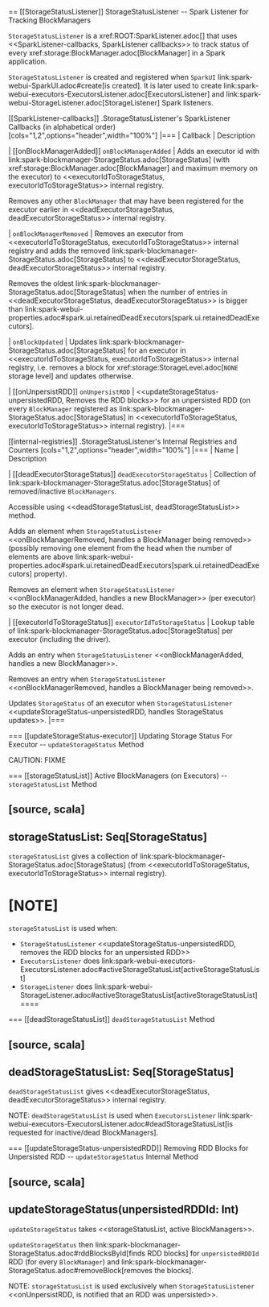 == [[StorageStatusListener]] StorageStatusListener -- Spark Listener for Tracking BlockManagers

`StorageStatusListener` is a xref:ROOT:SparkListener.adoc[] that uses <<SparkListener-callbacks, SparkListener callbacks>> to track status of every xref:storage:BlockManager.adoc[BlockManager] in a Spark application.

`StorageStatusListener` is created and registered when `SparkUI` link:spark-webui-SparkUI.adoc#create[is created]. It is later used to create link:spark-webui-executors-ExecutorsListener.adoc[ExecutorsListener] and link:spark-webui-StorageListener.adoc[StorageListener] Spark listeners.

[[SparkListener-callbacks]]
.StorageStatusListener's SparkListener Callbacks (in alphabetical order)
[cols="1,2",options="header",width="100%"]
|===
| Callback
| Description

| [[onBlockManagerAdded]] `onBlockManagerAdded`
| Adds an executor id with link:spark-blockmanager-StorageStatus.adoc[StorageStatus] (with xref:storage:BlockManager.adoc[BlockManager] and maximum memory on the executor) to <<executorIdToStorageStatus, executorIdToStorageStatus>> internal registry.

Removes any other `BlockManager` that may have been registered for the executor earlier in <<deadExecutorStorageStatus, deadExecutorStorageStatus>> internal registry.

| `onBlockManagerRemoved`
| Removes an executor from <<executorIdToStorageStatus, executorIdToStorageStatus>> internal registry and adds the removed link:spark-blockmanager-StorageStatus.adoc[StorageStatus] to <<deadExecutorStorageStatus, deadExecutorStorageStatus>> internal registry.

Removes the oldest link:spark-blockmanager-StorageStatus.adoc[StorageStatus] when the number of entries in <<deadExecutorStorageStatus, deadExecutorStorageStatus>> is bigger than link:spark-webui-properties.adoc#spark.ui.retainedDeadExecutors[spark.ui.retainedDeadExecutors].

| `onBlockUpdated`
| Updates link:spark-blockmanager-StorageStatus.adoc[StorageStatus] for an executor in <<executorIdToStorageStatus, executorIdToStorageStatus>> internal registry, i.e. removes a block for xref:storage:StorageLevel.adoc[`NONE` storage level] and updates otherwise.

| [[onUnpersistRDD]] `onUnpersistRDD`
| <<updateStorageStatus-unpersistedRDD, Removes the RDD blocks>> for an unpersisted RDD (on every `BlockManager` registered as link:spark-blockmanager-StorageStatus.adoc[StorageStatus] in <<executorIdToStorageStatus, executorIdToStorageStatus>> internal registry).
|===

[[internal-registries]]
.StorageStatusListener's Internal Registries and Counters
[cols="1,2",options="header",width="100%"]
|===
| Name
| Description

| [[deadExecutorStorageStatus]] `deadExecutorStorageStatus`
| Collection of link:spark-blockmanager-StorageStatus.adoc[StorageStatus] of removed/inactive `BlockManagers`.

Accessible using <<deadStorageStatusList, deadStorageStatusList>> method.

Adds an element when `StorageStatusListener` <<onBlockManagerRemoved, handles a BlockManager being removed>> (possibly removing one element from the head when the number of elements are above link:spark-webui-properties.adoc#spark.ui.retainedDeadExecutors[spark.ui.retainedDeadExecutors] property).

Removes an element when `StorageStatusListener` <<onBlockManagerAdded, handles a new BlockManager>> (per executor) so the executor is not longer dead.

| [[executorIdToStorageStatus]] `executorIdToStorageStatus`
| Lookup table of link:spark-blockmanager-StorageStatus.adoc[StorageStatus] per executor (including the driver).

Adds an entry when `StorageStatusListener` <<onBlockManagerAdded, handles a new BlockManager>>.

Removes an entry when `StorageStatusListener` <<onBlockManagerRemoved, handles a BlockManager being removed>>.

Updates `StorageStatus` of an executor when `StorageStatusListener` <<updateStorageStatus-unpersistedRDD, handles StorageStatus updates>>.
|===

=== [[updateStorageStatus-executor]] Updating Storage Status For Executor -- `updateStorageStatus` Method

CAUTION: FIXME

=== [[storageStatusList]] Active BlockManagers (on Executors) -- `storageStatusList` Method

[source, scala]
----
storageStatusList: Seq[StorageStatus]
----

`storageStatusList` gives a collection of link:spark-blockmanager-StorageStatus.adoc[StorageStatus] (from <<executorIdToStorageStatus, executorIdToStorageStatus>> internal registry).

[NOTE]
====
`storageStatusList` is used when:

* `StorageStatusListener` <<updateStorageStatus-unpersistedRDD, removes the RDD blocks for an unpersisted RDD>>
* `ExecutorsListener` does link:spark-webui-executors-ExecutorsListener.adoc#activeStorageStatusList[activeStorageStatusList]
* `StorageListener` does link:spark-webui-StorageListener.adoc#activeStorageStatusList[activeStorageStatusList]
====

=== [[deadStorageStatusList]] `deadStorageStatusList` Method

[source, scala]
----
deadStorageStatusList: Seq[StorageStatus]
----

`deadStorageStatusList` gives <<deadExecutorStorageStatus, deadExecutorStorageStatus>> internal registry.

NOTE: `deadStorageStatusList` is used when `ExecutorsListener` link:spark-webui-executors-ExecutorsListener.adoc#deadStorageStatusList[is requested for inactive/dead BlockManagers].

=== [[updateStorageStatus-unpersistedRDD]] Removing RDD Blocks for Unpersisted RDD -- `updateStorageStatus` Internal Method

[source, scala]
----
updateStorageStatus(unpersistedRDDId: Int)
----

`updateStorageStatus` takes <<storageStatusList, active BlockManagers>>.

`updateStorageStatus` then link:spark-blockmanager-StorageStatus.adoc#rddBlocksById[finds RDD blocks] for `unpersistedRDDId` RDD (for every `BlockManager`) and link:spark-blockmanager-StorageStatus.adoc#removeBlock[removes the blocks].

NOTE: `storageStatusList` is used exclusively when `StorageStatusListener` <<onUnpersistRDD, is notified that an RDD was unpersisted>>.
